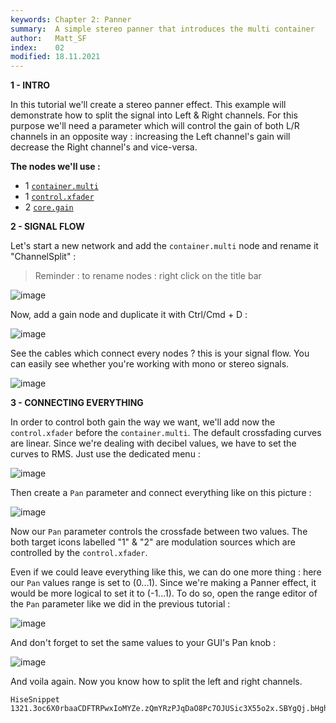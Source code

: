 ```yaml
---
keywords: Chapter 2: Panner
summary:  A simple stereo panner that introduces the multi container
author:   Matt_SF
index:    02
modified: 18.11.2021
---
```

  
**1 - INTRO**

In this tutorial we'll create a stereo panner effect. This example will demonstrate how to split the signal into Left & Right channels.
For this purpose we'll need a parameter which will control the gain of both L/R channels in an opposite way : increasing the Left channel's gain will decrease the Right channel's and vice-versa.

**The nodes we'll use :** 

 - 1 [`container.multi`](/scriptnode/list/container/multi)
 - 1 [`control.xfader`](/scriptnode/list/control/xfader)
 - 2 [`core.gain`](/scriptnode/list/core/gain)

**2 - SIGNAL FLOW**

Let's start a new network and add the `container.multi` node and rename it "ChannelSplit" : 
> Reminder : to rename nodes : right click on the title bar

![image](https://user-images.githubusercontent.com/84969276/142730197-73ac1486-9a4f-47e2-a231-fe8507402463.png)

Now, add a gain node and duplicate it with Ctrl/Cmd + D : 

![image](https://user-images.githubusercontent.com/84969276/142757342-8c7940c4-98e6-4daa-be2f-54a2fa6d6cc2.png)

See the cables which connect every nodes ? this is your signal flow. You can easily see whether you're working with mono or stereo signals.

![image](https://user-images.githubusercontent.com/84969276/142757373-dc8f9479-5079-4f4f-b4d8-52f44e527aee.png)

**3 - CONNECTING EVERYTHING**

In order to control both gain the way we want, we'll add now the `control.xfader` before the `container.multi`. 
The default crossfading curves are linear. Since we're dealing with decibel values, we have to set the curves to RMS. Just use the dedicated menu :

![image](https://user-images.githubusercontent.com/84969276/142757400-c009bba1-1601-4721-a644-4c9ba93b21f2.png)

Then create a `Pan` parameter and connect everything like on this picture : 

![image](https://user-images.githubusercontent.com/84969276/142757418-e9c32ed1-14c5-4f3e-bf4f-396c444e0ebd.png)

Now our `Pan` parameter controls the crossfade between two values. The both target icons labelled "1" & "2" are modulation sources which are controlled by the `control.xfader`.

Even if we could leave everything like this, we can do one more thing : here our `Pan` values range is set to (0...1). Since we're making a Panner effect, it would be more logical to set it to (-1...1).
To do so, open the range editor of the `Pan` parameter like we did in the previous tutorial : 

![image](https://user-images.githubusercontent.com/84969276/142757445-12d66873-db3e-4b09-b876-9da9c156b8fb.png)

And don't forget to set the same values to your GUI's Pan knob :

![image](https://user-images.githubusercontent.com/84969276/142757499-b1308b37-75b4-48a3-bf9c-2cabaad6d45c.png)

And voila again. Now you know how to split the left and right channels.

```snippet
HiseSnippet 1321.3oc6X0rbaaCDFTRPwxIoMYZe.zQmYRzPJqDaO8Pc7OJUSic3X55o2x.SBYgQj.bHghsZmduuUsOR8MncW9iHnirislIoWhNYr6hc+v9yG.sahxmmlpRHVcNcdLmX8Hp2bodx9SXBIYzADquk5o4IbUWWlTxSH6MOlklxCHVVMeCZjUmVjre+yOtGKjI84UhHjyTBe9aEQBckT2c+YQX3PV.+TQjg0C1cjuRtuJTMC.TSpMIl4OkcA+XFZVCJwp8gABsJwSyz7ThUq8TAy8lntTla+YhTw4gbbgCwCbTt3gpv.DwnTx9SDgAtkG7TB3E2pzPy7zv2SORDHVHuJc7jLEcq1gY9vpQc30rF7bLgmsA7VBjrLfTqbH8TpmehHVWoAwyCoijP8YLCR6lPI2Vh0eS2WAFH08hXS4CSfEK1vF86a+7tN8se1OLdlzWKTxtJ4wJM+cxMd15+95cV+OVu60UMd7R0ggIQEFxSVpZrRmbaabC4rny4IOu6GXgy3KLDN90yozaNmZVx8yO0FFpjijB86h4xapQfTjpv7eAp.S0YY+uoH66EJBfo.Ajj6PmJUmCiEjLHa10S9kQGvzrRGA9DhSLOQKvif0A7O.SE4k0NzC3oS0p3LaihURDAVctCg8ppPNZ24UKNXWM+JvGqQKlYipMl9WQhffPtqJUfk.SbGWlMFAAZ8hsO7JXNLAFAg1FTNEkCSweTGJLanBlExz0GXPVhBEX3L6RwVQI.i4lrHWeJp0caJ51Gxuqv8oTWg1exxwaikfWnF+4FuEbROld33wbecEXaQG9q2JAz8FJ2Uxn0K5Kg3i.wnUYYjP+IsZfONgCcS7SUtgr4ajxhhC4m.n84cOOT4O0S7a7OlknnubOzhM7mfwJLcUHSZemInctUBZxIpYZg7hiX5DALGROdVjGbskOe+BzAxrZfbJ4qsw0X2hGWFjs3egeEJcv0VEJcJUVQGQNlquTkLMqXT72PoHm++77KcGeE40ggpKQNDQQqKTBxj4pBmGOQIE9nnbKJA5qiTyPBmbzBtWE.m+1CY9PdZtKSOAGJP5TnqimzyeQ22RK5YMVPB0sjwHMOYhts7l87DA.inLpN7d8lnd730HO9TL.qQuZLCo8pAlmjAFnH2qPa8f+IBTKChXPRwJXdtQ9icf5nAzOKmXuIse1.ooosQ1CdoET5IG4A0uKQxiSYIWv0Y92TPwsARdVyZZ8kfCQji7qsou8vgmRbM4bamwhRNRHKB3ZzW3Xa2ylbD6pEX.WCuVKFGhv2vX2CrI6myfcrcbdEzTOkeYd5jX8czW1aP+982xdqsFr8.mMs2o9Q3th3GPOYza9o+2frQACIqJWAE6pfmGIyH6.qwB4Cn4hd8LsJBnEJojqtBXQ8jXzb9XJN.wC8hCg21diiKQyB0h6WK5RmEJZJpEmGBwIg26BLMeuhPiZYrlFYr1e9KW4mlrdiqmxWNPtdoaMJFy6GPPC1z1wdSvfc1Y6A6rksSw6m8hTJ8DfKubVtMsO5cxW9zxinmvS45b2Vy4DSZKy1vxQuu1X70Fi5Lg2rl5bjn+yeRe0YoMbVVBc4hqCsu8KFZUdwvhavqcyPIi6mhct1IH6UnlW.+H5nzyPs9rvRjAugYU9xquHulKh4mndewaWvCzZYRfzoL6euQG5Q35tNkeNYdRA9XMw688wG6+BXRX46o+JrmMWg8LXE1yKWg87pUXOasB6Y6acO3+omBlHrsFD3dXVykk0gRF7cBYejC4+.r0rCQC
```
